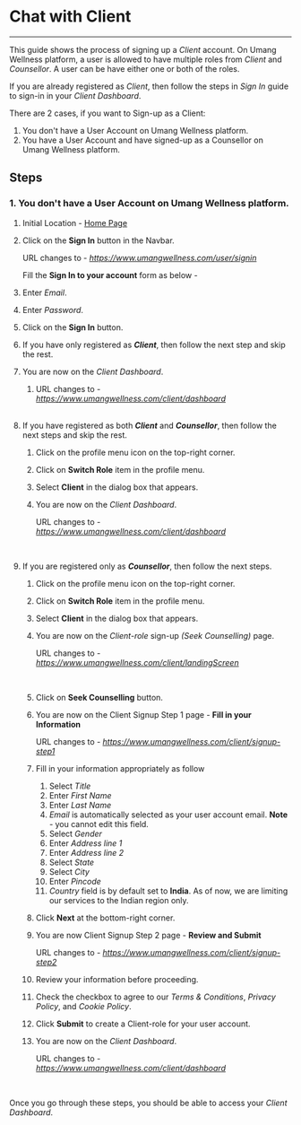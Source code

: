 # Chat with Client

---

This guide shows the process of signing up a _Client_ account. On Umang Wellness platform, a user is allowed to have multiple roles from _Client_ and _Counsellor_. A user can be have either one or both of the roles.

If you are already registered as _Client_, then follow the steps in _Sign In_ guide to sign-in in your _Client Dashboard_.

There are 2 cases, if you want to Sign-up as a Client:
1. You don't have a User Account on Umang Wellness platform.
2. You have a User Account and have signed-up as a Counsellor on Umang Wellness platform.

## Steps

### 1. You don't have a User Account on Umang Wellness platform. 

1. Initial Location - [Home Page](https://www.umangwellness.com)

2. Click on the **Sign In** button in the Navbar.

    URL changes to - _https://www.umangwellness.com/user/signin_

    Fill the **Sign In to your account** form as below -

3. Enter _Email_.

4. Enter _Password_.

5. Click on the **Sign In** button.

6. If you have only registered as **_Client_**, then follow the next step and skip the rest.

7. You are now on the _Client Dashboard_.

    1. URL changes to - _https://www.umangwellness.com/client/dashboard_

    <br/>

8. If you have registered as both **_Client_** and **_Counsellor_**, then follow the next steps and skip the rest.

    1. Click on the profile menu icon on the top-right corner.

    2. Click on **Switch Role** item in the profile menu.

    3. Select **Client** in the dialog box that appears.

    4. You are now on the _Client Dashboard_.

        URL changes to - _https://www.umangwellness.com/client/dashboard_

    <br/>

9. If you are registered only as **_Counsellor_**, then follow the next steps.

    1. Click on the profile menu icon on the top-right corner.

    2. Click on **Switch Role** item in the profile menu.

    3. Select **Client** in the dialog box that appears.

    4. You are now on the _Client-role_ sign-up _(Seek Counselling)_ page.

        URL changes to - _https://www.umangwellness.com/client/landingScreen_

    <br/>

    5. Click on **Seek Counselling** button.

    6. You are now on the Client Signup Step 1 page - **Fill in your Information**

        URL changes to - _https://www.umangwellness.com/client/signup-step1_
    
    7. Fill in your information appropriately as follow

        1. Select _Title_
        2. Enter _First Name_
        3. Enter _Last Name_
        4. _Email_ is automatically selected as your user account email. **Note** - you cannot edit this field.
        5. Select _Gender_
        6. Enter _Address line 1_
        7. Enter _Address line 2_
        8. Select _State_
        9. Select _City_
        10. Enter _Pincode_
        11. _Country_ field is by default set to **India**. As of now, we are limiting our services to the Indian region only.

    8. Click **Next** at the bottom-right corner.

    9. You are now Client Signup Step 2 page - **Review and Submit**

        URL changes to - _https://www.umangwellness.com/client/signup-step2_
    
    10. Review your information before proceeding.

    11. Check the checkbox to agree to our _Terms & Conditions_, _Privacy Policy_, and _Cookie Policy_.

    12. Click **Submit** to create a Client-role for your user account.

    13. You are now on the _Client Dashboard_.

        URL changes to - _https://www.umangwellness.com/client/dashboard_

        <br/>

Once you go through these steps, you should be able to access your _Client Dashboard_.